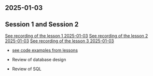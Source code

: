 ## 2025-01-03


## Session 1 and Session 2

[See recording of the lesson 1 2025-01-03](TODO)
[See recording of the lesson 2 2025-01-03](TODO)
[See recording of the lesson 3 2025-01-03](TODO)


- [see code examples from lessons](codes-in-lesson-2025-01-03)
 
- Review of database design
- Review of SQL

